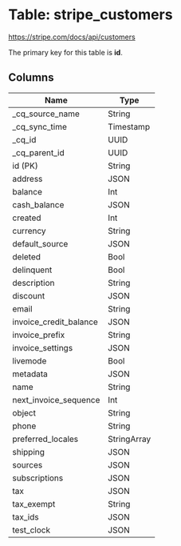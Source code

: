 # Table: stripe_customers

https://stripe.com/docs/api/customers

The primary key for this table is **id**.

## Columns

| Name          | Type          |
| ------------- | ------------- |
|_cq_source_name|String|
|_cq_sync_time|Timestamp|
|_cq_id|UUID|
|_cq_parent_id|UUID|
|id (PK)|String|
|address|JSON|
|balance|Int|
|cash_balance|JSON|
|created|Int|
|currency|String|
|default_source|JSON|
|deleted|Bool|
|delinquent|Bool|
|description|String|
|discount|JSON|
|email|String|
|invoice_credit_balance|JSON|
|invoice_prefix|String|
|invoice_settings|JSON|
|livemode|Bool|
|metadata|JSON|
|name|String|
|next_invoice_sequence|Int|
|object|String|
|phone|String|
|preferred_locales|StringArray|
|shipping|JSON|
|sources|JSON|
|subscriptions|JSON|
|tax|JSON|
|tax_exempt|String|
|tax_ids|JSON|
|test_clock|JSON|